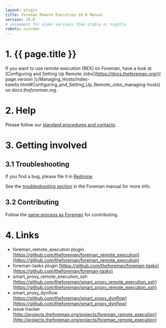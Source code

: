 ```yaml
---
layout: plugin
title: Foreman Remote Execution 10.0 Manual
version: 10.0
# uncomment for older versions than stable or nightly
robots: noindex
---
```


# 1. {{ page.title }}

If you want to use remote execution (REX) on Foreman, have a look at [Configuring and Setting Up Remote Jobs](https://docs.theforeman.org/{{ page.version }}/Managing_Hosts/index-katello.html#Configuring_and_Setting_Up_Remote_Jobs_managing-hosts) on _docs.theforeman.org_.

# 2. Help

Please follow our [standard procedures and contacts]({{site.baseurl}}support.html).

# 3. Getting involved

## 3.1 Troubleshooting

If you find a bug, please file it in
[Redmine](http://projects.theforeman.org/projects/foreman_remote_execution/issues/new).

See the [troubleshooting section](/manuals/latest/index.html#7.2GettingHelp)
in the Foreman manual for more info.


## 3.2 Contributing

Follow the [same process as Foreman](/contribute.html#SubmitPatches)
for contributing.

# 4. Links

* foreman_remote_execution plugin [https://github.com/theforeman/foreman_remote_execution](https://github.com/theforeman/foreman_remote_execution)
* foreman-tasks plugin [https://github.com/theforeman/foreman-tasks](https://github.com/theforeman/foreman-tasks)
* smart_proxy_remote_execution_ssh [https://github.com/theforeman/smart_proxy_remote_execution_ssh](https://github.com/theforeman/smart_proxy_remote_execution_ssh)
* smart_proxy_dynflow [https://github.com/theforeman/smart_proxy_dynflow](https://github.com/theforeman/smart_proxy_dynflow)
* issue tracker [http://projects.theforeman.org/projects/foreman_remote_execution](http://projects.theforeman.org/projects/foreman_remote_execution)
